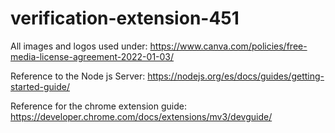 # verification-extension-451

All images and logos used under: https://www.canva.com/policies/free-media-license-agreement-2022-01-03/

Reference to the Node js Server: https://nodejs.org/es/docs/guides/getting-started-guide/

Reference for the chrome extension guide: https://developer.chrome.com/docs/extensions/mv3/devguide/
